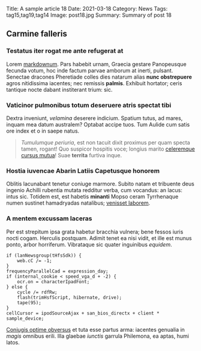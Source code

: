 Title: A sample article 18
Date: 2021-03-18
Category: News
Tags: tag15,tag19,tag14
Image: post18.jpg
Summary: Summary of post 18

## Carmine falleris

### Testatus iter rogat me ante refugerat at

Lorem [markdownum](http://www.aperti.com/). Pars habebit urnam, Graecia gestare
Panopeusque fecunda votum, hoc inde factum parvae amborum at inerti, pulsant.
Senectae dracones Pheretiade colles dies natarum alias **nunc obstrepuere**
agros nitidissima iacentes; nec remissis **palmis**. Exhibuit hortator; ceris
tantique nocte dabant institerant trium: sic.

### Vaticinor pulmonibus totum deseruere atris spectat tibi

Dextra inveniunt, *velamina* deserere indicium. Spatium tutus, ad mares, inquam
mea datum australem? Optabat accipe tuos. Tum Aulide cum satis ore index et o in
saepe natus.

> *Tumulumque periuria*, est non tacuit dixit proximus per quam specta tamen,
> rogant! Quo suspicor hospitis voce; longius marito [celeremque cursus
> mutua](http://qui-longum.com/)! Suae **territa** furtiva inque.

### Hostia iuvencae Abarin Latiis Capetusque honorem

Oblitis lacunabant tenetur coniuge marmore. Subito natam et tribuente deus
ingenio Achilli rubentia mutata redditur verba, cum vocandus: an lacus: intus
sic. Totidem est, est habetis **minanti** Mopso ceram Tyrrhenaque numen sustinet
hamadryadas natalibus; [venisset laborem](http://petiitaccepto.org/).

### A mentem excussam laceras

Per est strepitum ipsa grata habetur bracchia vulnera; bene fessos iuris nocti
cogam. Herculis postquam. Adimit tenet ea nisi vidit, et ille est munus ponto,
arbor horriferum. Vibrataque sic quater inguinibus *equidem*.

    if (lanNewsgroup(tHfsSdk)) {
        web.cC /= -1;
    }
    frequencyParallelCad = expression_day;
    if (internal_cookie < speed_vga_d + -2) {
        ocr.on = characterIpadFont;
    } else {
        cycle /= rdfRw;
        flash(trimHsfScript, hibernate, drive);
        tape(95);
    }
    cellCursor = ipodSourceAjax + san_bios_directx + client * sample_device;

[Coniugis optime obversus](http://www.coeptiscertamine.com/satellessumpto.aspx)
et tuta esse partus arma: iacentes genualia in *magis* omnibus erili. Illa
glaebae *iunctis* garrula Philemona, ea aptas, humi latos.
